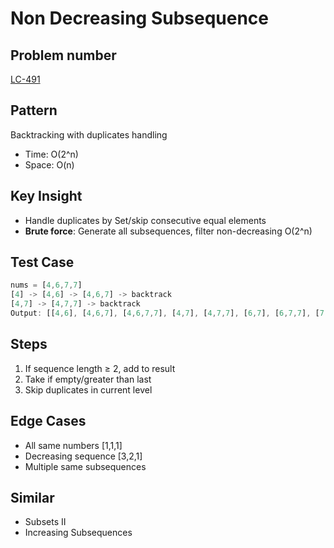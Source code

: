 # Non Decreasing Subsequence

## Problem number

[LC-491](https://leetcode.com/problems/non-decreasing-subsequences)

## Pattern

Backtracking with duplicates handling

- Time: O(2^n)
- Space: O(n)

## Key Insight

- Handle duplicates by Set/skip consecutive equal elements
- **Brute force**: Generate all subsequences, filter non-decreasing O(2^n)

## Test Case

```typescript
nums = [4,6,7,7]
[4] -> [4,6] -> [4,6,7] -> backtrack
[4,7] -> [4,7,7] -> backtrack
Output: [[4,6], [4,6,7], [4,6,7,7], [4,7], [4,7,7], [6,7], [6,7,7], [7,7]]
```

## Steps

1. If sequence length ≥ 2, add to result
2. Take if empty/greater than last
3. Skip duplicates in current level

## Edge Cases

- All same numbers [1,1,1]
- Decreasing sequence [3,2,1]
- Multiple same subsequences

## Similar

- Subsets II
- Increasing Subsequences
